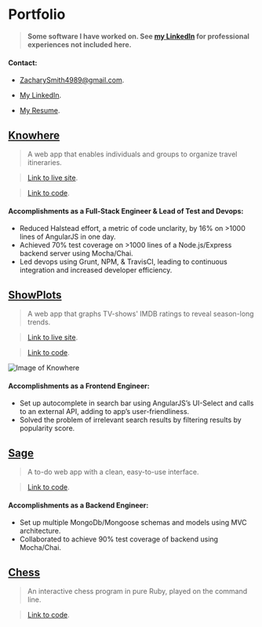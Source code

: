 # Portfolio

> __Some software I have worked on.  See [my LinkedIn](https://www.linkedin.com/in/ZacharySmith4989) for professional experiences not included here.__

#### Contact:

- ZacharySmith4989@gmail.com.

- [My LinkedIn](https://www.linkedin.com/in/ZacharySmith4989).

- [My Resume](https://drive.google.com/file/d/0B6b9i_P8hx_TLXM1VW0xLV9MbWs/view?usp=sharing).

## [Knowhere](https://knowhere.herokuapp.com)

> A web app that enables individuals and groups to organize travel itineraries.

> [Link to live site](https://knowhere.herokuapp.com).

> [Link to code](https://github.com/ZacharyRSmith/Knowhere).

#### Accomplishments as a Full-Stack Engineer & Lead of Test and Devops:

- Reduced Halstead effort, a metric of code unclarity, by 16% on >1000 lines of AngularJS in one day.
- Achieved 70% test coverage on >1000 lines of a Node.js/Express backend server using Mocha/Chai.
- Led devops using Grunt, NPM, & TravisCI, leading to continuous integration and increased developer efficiency.



## [ShowPlots](http://www.showplots.com/)

> A web app that graphs TV-shows' IMDB ratings to reveal season-long trends.

> [Link to live site](http://www.showplots.com).

> [Link to code](https://github.com/ZacharyRSmith/showplots).

![Image of Knowhere](https://github.com/ZacharyRSmith/portfolio/knowhere.png)

#### Accomplishments as a Frontend Engineer:

- Set up autocomplete in search bar using AngularJS’s UI-Select and calls to an external API, adding to app’s user-friendliness.
- Solved the problem of irrelevant search results by filtering results by popularity score.



## [Sage](https://github.com/ZacharyRSmith/sage)

> A to-do web app with a clean, easy-to-use interface.

> [Link to code](https://github.com/ZacharyRSmith/sage).

#### Accomplishments as a Backend Engineer:

- Set up multiple MongoDb/Mongoose schemas and models using MVC architecture.
- Collaborated to achieve 90% test coverage of backend using Mocha/Chai.



## [Chess](https://github.com/ZacharyRSmith/chess)

> An interactive chess program in pure Ruby, played on the command line.

> [Link to code](https://github.com/ZacharyRSmith/chess).
